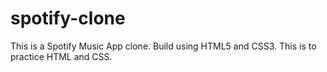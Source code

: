 # spotify-clone
This is a Spotify Music App clone.
Build using HTML5 and CSS3.
This is to practice HTML and CSS.
